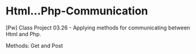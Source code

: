 # Html...Php-Communication
[Pw] Class Project 03.26 - Applying methods for communicating between Html and Php.

Methods: Get and Post
